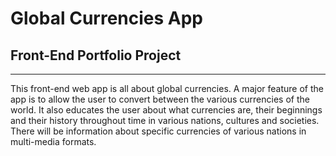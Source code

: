 # Global Currencies App

## Front-End Portfolio Project

---

This front-end web app is all about global currencies. A major feature of the app is to allow the user to convert between the various currencies of the world. It also educates the user about what currencies are, their beginnings and their history throughout time in various nations, cultures and societies. There will be information about specific currencies of various nations in multi-media formats.
